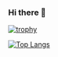 ### Hi there 👋

<!--
**TrubchaninovAleksandr/TrubchaninovAleksandr** is a ✨ _special_ ✨ repository because its `README.md` (this file) appears on your GitHub profile.

Here are some ideas to get you started:

- 🔭 I’m currently working on ...
- 🌱 I’m currently learning ...
- 👯 I’m looking to collaborate on ...
- 🤔 I’m looking for help with ...
- 💬 Ask me about ...
- 📫 How to reach me: ...
- 😄 Pronouns: ...
- ⚡ Fun fact: ...
-->
[![trophy](https://github-profile-trophy.vercel.app/?username=TrubchaninovAleksandr)](https://github.com/ryo-ma/github-profile-trophy)

[![Top Langs](https://github-readme-stats.vercel.app/api/top-langs/?username=TrubchaninovAleksandr)](https://github.com/anuraghazra/github-readme-stats)
